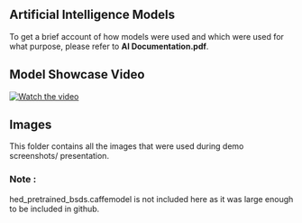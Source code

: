 ## Artificial Intelligence Models
To get a brief account of how models were used and which were used for what purpose, please refer to **AI Documentation.pdf**.

## Model Showcase Video
[![Watch the video](https://img.youtube.com/vi/w9kYGDOrS7s/pic.jpg)](https://youtu.be/w9kYGDOrS7s)

## Images
This folder contains all the images that were used during demo screenshots/ presentation.

### Note : 
hed_pretrained_bsds.caffemodel is not included here as it was large enough to be included in github.
